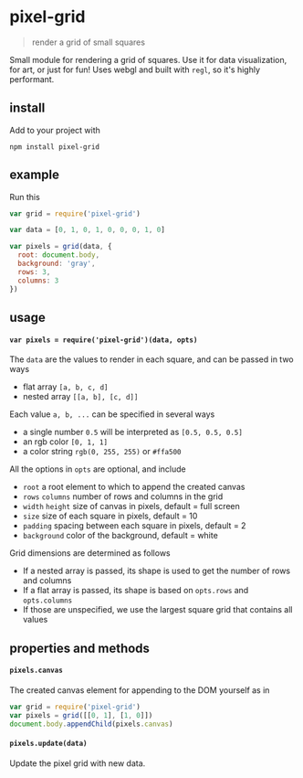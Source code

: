 # pixel-grid

> render a grid of small squares

Small module for rendering a grid of squares. Use it for data visualization, for art, or just for fun! Uses webgl and built with `regl`, so it's highly performant.

## install

Add to your project with

```
npm install pixel-grid
```

## example

Run this

```js
var grid = require('pixel-grid')

var data = [0, 1, 0, 1, 0, 0, 0, 1, 0]

var pixels = grid(data, {
  root: document.body,
  background: 'gray',
  rows: 3,
  columns: 3
})
```

## usage

#### `var pixels = require('pixel-grid')(data, opts)`

The `data` are the values to render in each square, and can be passed in two ways

- flat array `[a, b, c, d]`
- nested array `[[a, b], [c, d]]`

Each value `a, b, ...` can be specified in several ways

- a single number `0.5` will be interpreted as `[0.5, 0.5, 0.5]`
- an rgb color `[0, 1, 1]`
- a color string `rgb(0, 255, 255)` or `#ffa500`

All the options in `opts` are optional, and include

- `root` a root element to which to append the created canvas
- `rows` `columns` number of rows and columns in the grid
- `width` `height` size of canvas in pixels, default = full screen
- `size` size of each square in pixels, default = 10
- `padding` spacing between each square in pixels, default = 2
- `background` color of the background, default = white

Grid dimensions are determined as follows

- If a nested array is passed, its shape is used to get the number of rows and columns
- If a flat array is passed, its shape is based on `opts.rows` and `opts.columns`
- If those are unspecified, we use the largest square grid that contains all values

## properties and methods

#### `pixels.canvas`

The created canvas element for appending to the DOM yourself as in

```js
var grid = require('pixel-grid')
var pixels = grid([[0, 1], [1, 0]])
document.body.appendChild(pixels.canvas)
```

#### `pixels.update(data)`

Update the pixel grid with new data.